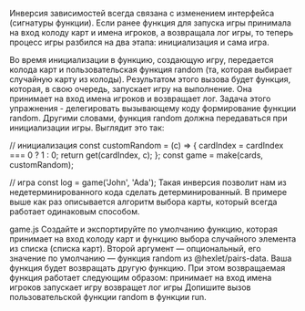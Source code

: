Инверсия зависимостей всегда связана с изменением интерфейса (сигнатуры функции). Если ранее функция для запуска игры принимала на вход колоду карт и имена игроков, а возвращала лог игры, то теперь процесс игры разбился на два этапа: инициализация и сама игра.

Во время инициализации в функцию, создающую игру, передается колода карт и пользовательская функция random (та, которая выбирает случайную карту из колоды). Результатом этого вызова будет функция, которая, в свою очередь, запускает игру на выполнение. Она принимает на вход имена игроков и возвращает лог. Задача этого упражнения - делегировать вызывающему коду формирование функции random. Другими словами, функция random должна передаваться при инициализации игры. Выглядит это так:

// инициализация
const customRandom = (c) => {
  cardIndex = cardIndex === 0 ? 1 : 0;
  return get(cardIndex, c);
};
const game = make(cards, customRandom);

// игра
const log = game('John', 'Ada');
Такая инверсия позволит нам из недетерминированного кода сделать детерминированный. В примере выше как раз описывается алгоритм выбора карты, который всегда работает одинаковым способом.

game.js
Создайте и экспортируйте по умолчанию функцию, которая принимает на вход колоду карт и функцию выбора случайного элемента из списка (списка карт). Второй аргумент — опциональный, его значение по умолчанию — функция random из @hexlet/pairs-data. Ваша функция будет возвращать другую функцию. При этом возвращаемая функция работает следующим образом:
принимает на вход имена игроков
запускает игру
возвращет лог игры
Допишите вызов пользовательской функции random в функции run.